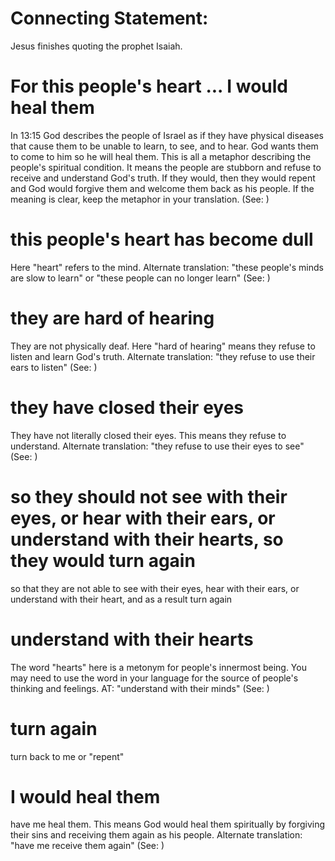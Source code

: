 
# Connecting Statement:
Jesus finishes quoting the prophet Isaiah.

# For this people's heart ... I would heal them
In 13:15 God describes the people of Israel as if they have physical diseases that cause them to be unable to learn, to see, and to hear. God wants them to come to him so he will heal them. This is all a metaphor describing the people's spiritual condition. It means the people are stubborn and refuse to receive and understand God's truth. If they would, then they would repent and God would forgive them and welcome them back as his people. If the meaning is clear, keep the metaphor in your translation. (See: )

# this people's heart has become dull
Here "heart" refers to the mind. Alternate translation: "these people's minds are slow to learn" or "these people can no longer learn" (See: )

# they are hard of hearing
They are not physically deaf. Here "hard of hearing" means they refuse to listen and learn God's truth. Alternate translation: "they refuse to use their ears to listen" (See: )

# they have closed their eyes
They have not literally closed their eyes. This means they refuse to understand. Alternate translation: "they refuse to use their eyes to see" (See: )

# so they should not see with their eyes, or hear with their ears, or understand with their hearts, so they would turn again
so that they are not able to see with their eyes, hear with their ears, or understand with their heart, and as a result turn again

# understand with their hearts
The word "hearts" here is a metonym for people's innermost being. You may need to use the word in your language for the source of people's thinking and feelings. AT: "understand with their minds" (See: )

# turn again
turn back to me or "repent"

# I would heal them
have me heal them. This means God would heal them spiritually by forgiving their sins and receiving them again as his people. Alternate translation: "have me receive them again" (See: )